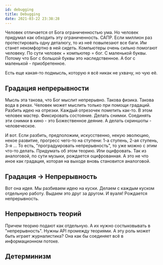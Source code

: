 ```yaml
---
id: debugging
title: Debugging
date: 2021-03-22 23:38:28
---
```


Человек отличается от Бога ограниченностью ума. Но человек придумал как обходить эту ограниченность. САПР. Если миллион раз протестировать одну деталюгу, то из неё повылезают все баги. Им станет некомфортно в ней сидеть. Компьютеры очень сильно помогают человеку. По сути человек + компьютер = бог. С маленькой буквы. Потому что Бог с большой буквы это наследственное. А бог с маленькой - приобретенное.

Есть еще какая-то подмысль, которую я всё никак не ухвачу, но чую её.

## Градация непрерывности

Мысль эта такова, что Бог мыслит непрерывно. Такова физика. Такова вода в реках. Человек может мыслить только при помощи градаций. Разбить идею на отрезки. Каждый отрезочек пометить как-то. В этом человек мастер. Фиксировать состояние. Делать снимки. Соединять эти снимки в кино - это Божественное деяние. А делать скриншоты - человеческое.

И вот. Если разбить, предположим, искусственно, некую эволюцию, некое развитие, прогресс чего-то на ступени: 1-а ступень, 2-ая ступень, 3-я ... То есть, "проградуировать непрерывность", то уже можно с этим что-то делать. Придумать об этом теорию. Или оцифровать. Так из аналоговой, по сути музыки, рождается оцифрованная. А это не что иное как градация, которая на выходе вновь становится аналоговой.

## Градация -> Непрерывность

Вот она идея. Мы разбиваем идею на куски. Делаем с каждым куском отдельную работу. Выдаем это друг за другом. И вуаля! Рождается непрерывность.

## Непрерывность теорий

Причем теорию подают как отдельную. А их нужно состыковывать в "непрерывность". Нужны API промежду теориями. А эту роль может быть играет журналистика? Она как бы соединяет всё в информационном потоке.

## Детерминизм
